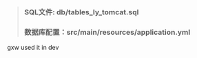 > ### SQL文件: db/tables_ly_tomcat.sql
> ### 数据库配置：src/main/resources/application.yml
gxw used it
in dev
